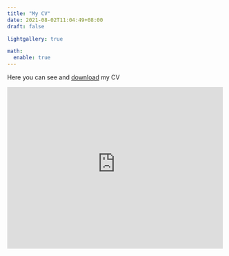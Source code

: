 ```yaml
---
title: "My CV"
date: 2021-08-02T11:04:49+08:00
draft: false

lightgallery: true

math:
  enable: true
---
```


Here you can see and [download](https://raw.githubusercontent.com/GianmarcoAndreana/gianmarcoandreana.github.io/main/Gianmarco_Andreana_CV.pdf) my CV

<embed src="https://raw.githubusercontent.com/GianmarcoAndreana/gianmarcoandreana.github.io/main/Gianmarco_Andreana_CV.pdf" width="500" height="375">
